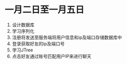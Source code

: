 # 一月二日至一月五日

1. 设计数据库
2. 学习序列化
3. 注册将发送至服务端将用户信息和ip及端口存储数据库中
4. 登录获取好友的ip及端口号
5. 学习JTree
6. 点击好友通过账号匹配用户IP来进行聊天

